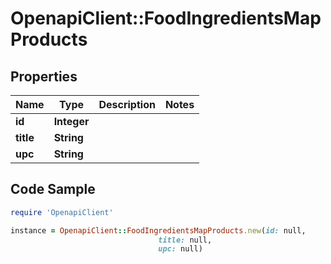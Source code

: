 # OpenapiClient::FoodIngredientsMapProducts

## Properties

Name | Type | Description | Notes
------------ | ------------- | ------------- | -------------
**id** | **Integer** |  | 
**title** | **String** |  | 
**upc** | **String** |  | 

## Code Sample

```ruby
require 'OpenapiClient'

instance = OpenapiClient::FoodIngredientsMapProducts.new(id: null,
                                 title: null,
                                 upc: null)
```


